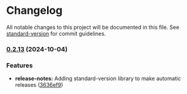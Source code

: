 # Changelog

All notable changes to this project will be documented in this file. See [standard-version](https://github.com/conventional-changelog/standard-version) for commit guidelines.

### [0.2.13](https://github.com/NVE/Designsystem/compare/v0.2.12...v0.2.13) (2024-10-04)

### Features

- **release-notes:** Adding standard-version library to make automatic releases ([3636ef9](https://github.com/NVE/Designsystem/commit/3636ef96ffc2bf8ae472bbd7cf97813ce7e5a361))
